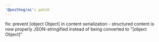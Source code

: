 ```yaml
---
'@posthog/ai': patch
---
```


fix: prevent [object Object] in content serialization - structured content is now properly JSON-stringified instead of being converted to "[object Object]"
